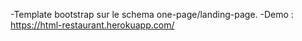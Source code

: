 -Template bootstrap sur le schema one-page/landing-page. 
-Demo : https://html-restaurant.herokuapp.com/